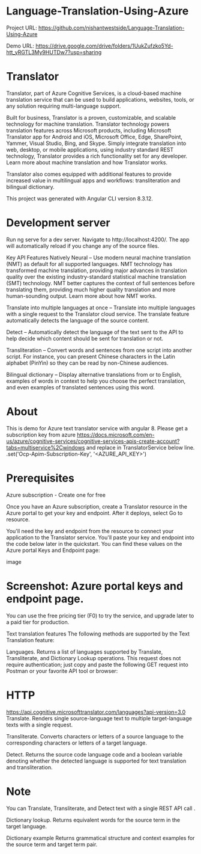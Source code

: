 # Language-Translation-Using-Azure
Project URL: https://github.com/nishantwestside/Language-Translation-Using-Azure

Demo URL: https://drive.google.com/drive/folders/1UukZufzko5Yd-htt_yRGTL3My9HUTDw7?usp=sharing

# Translator
Translator, part of Azure Cognitive Services, is a cloud-based machine translation service that can be used to build applications, websites, tools, or any solution requiring multi-language support.

Built for business, Translator is a proven, customizable, and scalable technology for machine translation. Translator technology powers translation features across Microsoft products, including Microsoft Translator app for Android and iOS, Microsoft Office, Edge, SharePoint, Yammer, Visual Studio, Bing, and Skype. Simply integrate translation into web, desktop, or mobile applications, using industry standard REST technology, Translator provides a rich functionality set for any developer. Learn more about machine translation and how Translator works.

Translator also comes equipped with additional features to provide increased value in multilingual apps and workflows: transliteration and bilingual dictionary.

This project was generated with Angular CLI version 8.3.12.

# Development server
Run ng serve for a dev server. Navigate to http://localhost:4200/. The app will automatically reload if you change any of the source files.

Key API Features
Natively Neural – Use modern neural machine translation (NMT) as default for all supported languages. NMT technology has transformed machine translation, providing major advances in translation quality over the existing industry-standard statistical machine translation (SMT) technology. NMT better captures the context of full sentences before translating them, providing much higher quality translation and more human-sounding output. Learn more about how NMT works.

Translate into multiple languages at once – Translate into multiple languages with a single request to the Translator cloud service. The translate feature automatically detects the language of the source content.

Detect – Automatically detect the language of the text sent to the API to help decide which content should be sent for translation or not.

Transliteration – Convert words and sentences from one script into another script. For instance, you can present Chinese characters in the Latin alphabet (PinYin) so they can be read by non-Chinese audiences.

Bilingual dictionary – Display alternative translations from or to English, examples of words in context to help you choose the perfect translation, and even examples of translated sentences using this word.

# About
This is demo for Azure text translator service with angular 8. Please get a subscription key from azure https://docs.microsoft.com/en-us/azure/cognitive-services/cognitive-services-apis-create-account?tabs=multiservice%2Cwindows and replace in TranslatorService below line. .set('Ocp-Apim-Subscription-Key', '<AZURE_API_KEY>')

# Prerequisites
Azure subscription - Create one for free

Once you have an Azure subscription, create a Translator resource in the Azure portal to get your key and endpoint. After it deploys, select Go to resource.

You'll need the key and endpoint from the resource to connect your application to the Translator service. You'll paste your key and endpoint into the code below later in the quickstart. You can find these values on the Azure portal Keys and Endpoint page:

image

# Screenshot: Azure portal keys and endpoint page.

You can use the free pricing tier (F0) to try the service, and upgrade later to a paid tier for production.

Text translation features
The following methods are supported by the Text Translation feature:

Languages. Returns a list of languages supported by Translate, Transliterate, and Dictionary Lookup operations. This request does not require authentication; just copy and paste the following GET request into Postman or your favorite API tool or browser:

# HTTP

https://api.cognitive.microsofttranslator.com/languages?api-version=3.0 Translate. Renders single source-language text to multiple target-language texts with a single request.

Transliterate. Converts characters or letters of a source language to the corresponding characters or letters of a target language.

Detect. Returns the source code language code and a boolean variable denoting whether the detected language is supported for text translation and transliteration.

# Note

You can Translate, Transliterate, and Detect text with a single REST API call .

Dictionary lookup. Returns equivalent words for the source term in the target language.

Dictionary example Returns grammatical structure and context examples for the source term and target term pair.
